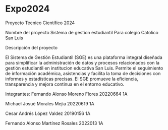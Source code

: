 # Expo2024
Proyecto Técnico Científico 2024

Nombre del proyecto
Sistema de gestion estudiantil Para colegio Catolico San Luis

Descripción del proyecto

El Sistema de Gestión Estudiantil (SGE) es una plataforma integral diseñada para simplificar la administración de datos y procesos relacionados con la gestión estudiantil en institucion educativa San Luis. Permite el seguimiento de información académica, asistencias y facilita la toma de decisiones con informes y estadísticas precisas. El SGE promueve la eficiencia, transparencia y mejora continua en el entorno educativo.

Integrantes:
Fernando Alonso Moreno Flores 20220664 1A


Michael Josuè Morales Mejìa 20220619 1A


Cesar Andrés López Valdez 20190156 1A


Fernando Alonso Martínez Rosales 2022013 1A
